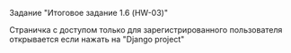 Задание "Итоговое задание 1.6 (HW-03)" 

Страничка с доступом только для зарегистрированного пользователя открывается если нажать на "Django project" 
